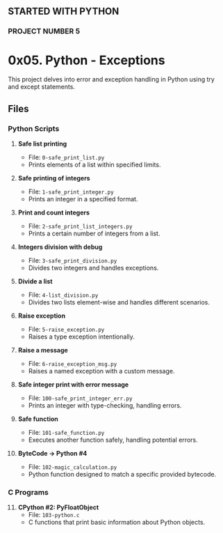 ## STARTED WITH PYTHON
### PROJECT NUMBER 5

# 0x05. Python - Exceptions

This project delves into error and exception handling in Python using try and except statements.

## Files

### Python Scripts
1. **Safe list printing**  
   - File: `0-safe_print_list.py`  
   - Prints elements of a list within specified limits.

2. **Safe printing of integers**  
   - File: `1-safe_print_integer.py`  
   - Prints an integer in a specified format.

3. **Print and count integers**  
   - File: `2-safe_print_list_integers.py`  
   - Prints a certain number of integers from a list.

4. **Integers division with debug**  
   - File: `3-safe_print_division.py`  
   - Divides two integers and handles exceptions.

5. **Divide a list**  
   - File: `4-list_division.py`  
   - Divides two lists element-wise and handles different scenarios.

6. **Raise exception**  
   - File: `5-raise_exception.py`  
   - Raises a type exception intentionally.

7. **Raise a message**  
   - File: `6-raise_exception_msg.py`  
   - Raises a named exception with a custom message.

8. **Safe integer print with error message**  
   - File: `100-safe_print_integer_err.py`  
   - Prints an integer with type-checking, handling errors.

9. **Safe function**  
   - File: `101-safe_function.py`  
   - Executes another function safely, handling potential errors.

10. **ByteCode -> Python #4**  
    - File: `102-magic_calculation.py`  
    - Python function designed to match a specific provided bytecode.

### C Programs
11. **CPython #2: PyFloatObject**  
    - File: `103-python.c`  
    - C functions that print basic information about Python objects.

